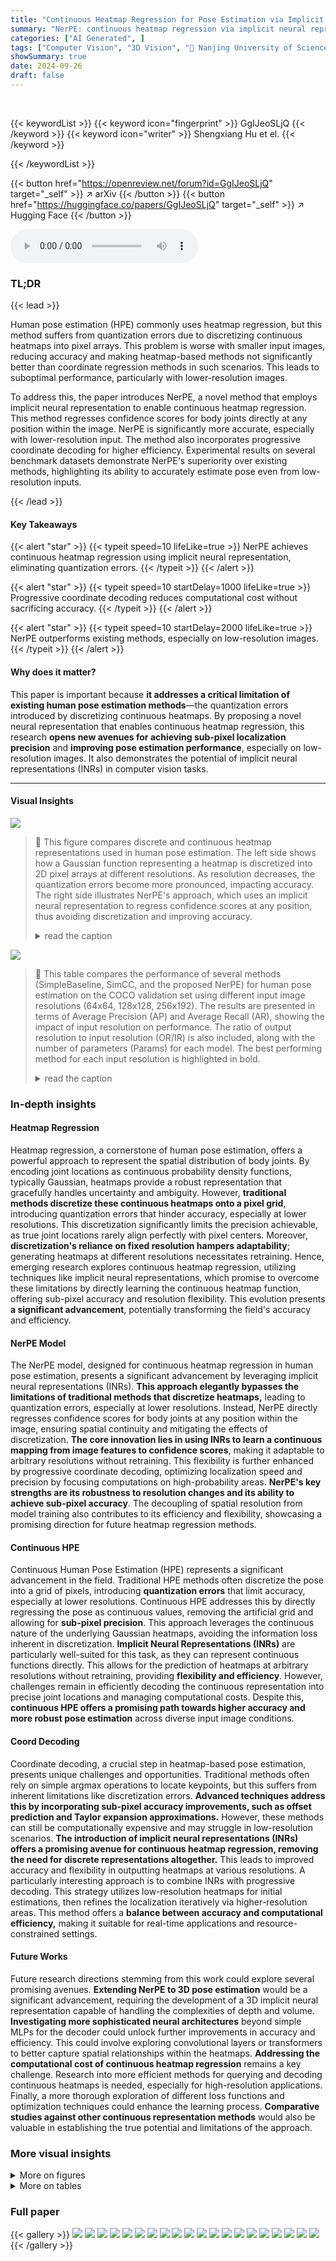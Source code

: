 ```yaml
---
title: "Continuous Heatmap Regression for Pose Estimation via Implicit Neural Representation"
summary: "NerPE: continuous heatmap regression via implicit neural representation resolves the accuracy-limiting quantization errors in human pose estimation, achieving sub-pixel precision."
categories: ["AI Generated", ]
tags: ["Computer Vision", "3D Vision", "🏢 Nanjing University of Science and Technology",]
showSummary: true
date: 2024-09-26
draft: false
---
```


<br>

{{< keywordList >}}
{{< keyword icon="fingerprint" >}} GgIJeoSLjQ {{< /keyword >}}
{{< keyword icon="writer" >}} Shengxiang Hu et el. {{< /keyword >}}
 
{{< /keywordList >}}

{{< button href="https://openreview.net/forum?id=GgIJeoSLjQ" target="_self" >}}
↗ arXiv
{{< /button >}}
{{< button href="https://huggingface.co/papers/GgIJeoSLjQ" target="_self" >}}
↗ Hugging Face
{{< /button >}}



<audio controls>
    <source src="https://ai-paper-reviewer.com/GgIJeoSLjQ/podcast.wav" type="audio/wav">
    Your browser does not support the audio element.
</audio>


### TL;DR


{{< lead >}}

Human pose estimation (HPE) commonly uses heatmap regression, but this method suffers from quantization errors due to discretizing continuous heatmaps into pixel arrays. This problem is worse with smaller input images, reducing accuracy and making heatmap-based methods not significantly better than coordinate regression methods in such scenarios.  This leads to suboptimal performance, particularly with lower-resolution images.



To address this, the paper introduces NerPE, a novel method that employs implicit neural representation to enable continuous heatmap regression.  This method regresses confidence scores for body joints directly at any position within the image. NerPE is significantly more accurate, especially with lower-resolution input.  The method also incorporates progressive coordinate decoding for higher efficiency.  Experimental results on several benchmark datasets demonstrate NerPE's superiority over existing methods, highlighting its ability to accurately estimate pose even from low-resolution inputs.

{{< /lead >}}


#### Key Takeaways

{{< alert "star" >}}
{{< typeit speed=10 lifeLike=true >}} NerPE achieves continuous heatmap regression using implicit neural representation, eliminating quantization errors. {{< /typeit >}}
{{< /alert >}}

{{< alert "star" >}}
{{< typeit speed=10 startDelay=1000 lifeLike=true >}} Progressive coordinate decoding reduces computational cost without sacrificing accuracy. {{< /typeit >}}
{{< /alert >}}

{{< alert "star" >}}
{{< typeit speed=10 startDelay=2000 lifeLike=true >}} NerPE outperforms existing methods, especially on low-resolution images. {{< /typeit >}}
{{< /alert >}}

#### Why does it matter?
This paper is important because **it addresses a critical limitation of existing human pose estimation methods**—the quantization errors introduced by discretizing continuous heatmaps. By proposing a novel neural representation that enables continuous heatmap regression, this research **opens new avenues for achieving sub-pixel localization precision** and **improving pose estimation performance**, especially on low-resolution images.  It also demonstrates the potential of implicit neural representations (INRs) in computer vision tasks.

------
#### Visual Insights



![](https://ai-paper-reviewer.com/GgIJeoSLjQ/figures_1_1.jpg)

> 🔼 This figure compares discrete and continuous heatmap representations used in human pose estimation.  The left side shows how a Gaussian function representing a heatmap is discretized into 2D pixel arrays at different resolutions.  As resolution decreases, the quantization errors become more pronounced, impacting accuracy. The right side illustrates NerPE's approach, which uses an implicit neural representation to regress confidence scores at any position, thus avoiding discretization and improving accuracy.
> <details>
> <summary>read the caption</summary>
> Figure 1: Comparison of discrete and continuous heatmap representations. In heatmap-based methods, the Gaussian function is discretized to satisfy the form of 2D pixel arrays. As the resolution decreases, the impact of quantization errors on positioning accuracy increases significantly. In contrast, NerPE can regress confidence scores at any position via implicit neural representation.
> </details>





![](https://ai-paper-reviewer.com/GgIJeoSLjQ/tables_6_1.jpg)

> 🔼 This table compares the performance of several methods (SimpleBaseline, SimCC, and the proposed NerPE) for human pose estimation on the COCO validation set using different input image resolutions (64x64, 128x128, 256x192).  The results are presented in terms of Average Precision (AP) and Average Recall (AR), showing the impact of input resolution on performance.  The ratio of output resolution to input resolution (OR/IR) is also included, along with the number of parameters (Params) for each model.  The best performing method for each input resolution is highlighted in bold.
> <details>
> <summary>read the caption</summary>
> Table 1: Comparisons on the COCO validation set. We report the performance of existing discrete methods and continuous NerPE at different input resolutions. OR/IR: the ratio of output resolution to input resolution. SimBa: SimpleBaseline. The best results are marked in bold.
> </details>





### In-depth insights


#### Heatmap Regression
Heatmap regression, a cornerstone of human pose estimation, offers a powerful approach to represent the spatial distribution of body joints.  By encoding joint locations as continuous probability density functions, typically Gaussian, heatmaps provide a robust representation that gracefully handles uncertainty and ambiguity.  However, **traditional methods discretize these continuous heatmaps onto a pixel grid**, introducing quantization errors that hinder accuracy, especially at lower resolutions.  This discretization significantly limits the precision achievable, as true joint locations rarely align perfectly with pixel centers.  Moreover, **discretization's reliance on fixed resolution hampers adaptability**; generating heatmaps at different resolutions necessitates retraining.  Hence, emerging research explores continuous heatmap regression, utilizing techniques like implicit neural representations, which promise to overcome these limitations by directly learning the continuous heatmap function, offering sub-pixel accuracy and resolution flexibility.  This evolution presents **a significant advancement**, potentially transforming the field's accuracy and efficiency.

#### NerPE Model
The NerPE model, designed for continuous heatmap regression in human pose estimation, presents a significant advancement by leveraging implicit neural representations (INRs).  **This approach elegantly bypasses the limitations of traditional methods that discretize heatmaps,** leading to quantization errors, especially at lower resolutions.  Instead, NerPE directly regresses confidence scores for body joints at any position within the image, ensuring spatial continuity and mitigating the effects of discretization.  **The core innovation lies in using INRs to learn a continuous mapping from image features to confidence scores**, making it adaptable to arbitrary resolutions without retraining. This flexibility is further enhanced by progressive coordinate decoding, optimizing localization speed and precision by focusing computations on high-probability areas.  **NerPE's key strengths are its robustness to resolution changes and its ability to achieve sub-pixel accuracy**.  The decoupling of spatial resolution from model training also contributes to its efficiency and flexibility, showcasing a promising direction for future heatmap regression methods.

#### Continuous HPE
Continuous Human Pose Estimation (HPE) represents a significant advancement in the field.  Traditional HPE methods often discretize the pose into a grid of pixels, introducing **quantization errors** that limit accuracy, especially at lower resolutions. Continuous HPE addresses this by directly regressing the pose as continuous values, removing the artificial grid and allowing for **sub-pixel precision**. This approach leverages the continuous nature of the underlying Gaussian heatmaps, avoiding the information loss inherent in discretization.  **Implicit Neural Representations (INRs)** are particularly well-suited for this task, as they can represent continuous functions directly. This allows for the prediction of heatmaps at arbitrary resolutions without retraining, providing **flexibility and efficiency**. However, challenges remain in efficiently decoding the continuous representation into precise joint locations and managing computational costs. Despite this, **continuous HPE offers a promising path towards higher accuracy and more robust pose estimation** across diverse input image conditions.

#### Coord Decoding
Coordinate decoding, a crucial step in heatmap-based pose estimation, presents unique challenges and opportunities.  Traditional methods often rely on simple argmax operations to locate keypoints, but this suffers from inherent limitations like discretization errors.  **Advanced techniques address this by incorporating sub-pixel accuracy improvements, such as offset prediction and Taylor expansion approximations.**  However, these methods can still be computationally expensive and may struggle in low-resolution scenarios. **The introduction of implicit neural representations (INRs) offers a promising avenue for continuous heatmap regression, removing the need for discrete representations altogether.**  This leads to improved accuracy and flexibility in outputting heatmaps at various resolutions.  A particularly interesting approach is to combine INRs with progressive decoding. This strategy utilizes low-resolution heatmaps for initial estimations, then refines the localization iteratively via higher-resolution areas.  This method offers a **balance between accuracy and computational efficiency,** making it suitable for real-time applications and resource-constrained settings.

#### Future Works
Future research directions stemming from this work could explore several promising avenues. **Extending NerPE to 3D pose estimation** would be a significant advancement, requiring the development of a 3D implicit neural representation capable of handling the complexities of depth and volume.  **Investigating more sophisticated neural architectures** beyond simple MLPs for the decoder could unlock further improvements in accuracy and efficiency.  This could involve exploring convolutional layers or transformers to better capture spatial relationships within the heatmaps.  **Addressing the computational cost of continuous heatmap regression** remains a key challenge.  Research into more efficient methods for querying and decoding continuous heatmaps is needed, especially for high-resolution applications. Finally, a more thorough exploration of different loss functions and optimization techniques could enhance the learning process. **Comparative studies against other continuous representation methods** would also be valuable in establishing the true potential and limitations of the approach.


### More visual insights

<details>
<summary>More on figures
</summary>


![](https://ai-paper-reviewer.com/GgIJeoSLjQ/figures_4_1.jpg)

> 🔼 This figure illustrates the architecture of NerPE, a novel neural representation for human pose estimation. It consists of an image encoder and an MLP-based decoder.  The training phase uses either random or uniform sampling to select query positions within the image.  At each query position, the model calculates the confidence score for each keypoint.  The testing phase offers two options for keypoint localization: standard coordinate decoding (using argmax directly) or progressive coordinate decoding (a more efficient coarse-to-fine approach).  The key innovation is the use of continuous heatmap regression, enabling prediction of heatmaps at arbitrary resolution during inference.
> <details>
> <summary>read the caption</summary>
> Figure 2: Overview of NerPE. The network structure consists of a general image encoder and an MLP-based decoder. During training, we use random or uniform sampling to pick queried positions, and calculate their confidence scores via continuous heatmap generation. During testing, we can obtain the predicted heatmaps at arbitrary resolution by standard and progressive coordinate decoding.
> </details>



![](https://ai-paper-reviewer.com/GgIJeoSLjQ/figures_7_1.jpg)

> 🔼 This figure shows the trade-off between computational cost and accuracy when using different heatmap resolutions in the NerPE model. The left panel shows that computational cost (GFLOPS) increases significantly with higher resolution, while the right panel shows that accuracy (PCKh) improves marginally after a certain point.  NerPE-p, a progressive coordinate decoding method, is designed to improve efficiency by only calculating the necessary part of the high-resolution heatmap, achieving good accuracy with lower computational cost. This demonstrates the benefit of the progressive decoding strategy for balancing efficiency and accuracy.
> <details>
> <summary>read the caption</summary>
> Figure 3: Comparison of computational cost (left) and accuracy (right) at different heatmap resolutions.
> </details>



![](https://ai-paper-reviewer.com/GgIJeoSLjQ/figures_8_1.jpg)

> 🔼 This figure visualizes the output of NerPE at different heatmap resolutions (32x32, 64x64, 128x128, 256x256). It demonstrates the flexibility of NerPE in generating heatmaps at various resolutions without changing network architecture or retraining. The heatmaps highlight the keypoint locations with different levels of detail.
> <details>
> <summary>read the caption</summary>
> Figure 4: The predicted heatmap of knee(r) output by NerPE at different heatmap resolutions.
> </details>



![](https://ai-paper-reviewer.com/GgIJeoSLjQ/figures_12_1.jpg)

> 🔼 The figure shows a comparison between traditional discrete heatmap representation and the proposed continuous heatmap representation using implicit neural representation (INR). In discrete heatmaps, Gaussian functions are discretized to 2D pixel arrays, leading to quantization errors that affect accuracy, especially at low resolutions.  NerPE, in contrast, directly regresses confidence scores at any position within the image, avoiding discretization and improving accuracy.
> <details>
> <summary>read the caption</summary>
> Figure 1: Comparison of discrete and continuous heatmap representations. In heatmap-based methods, the Gaussian function is discretized to satisfy the form of 2D pixel arrays. As the resolution decreases, the impact of quantization errors on positioning accuracy increases significantly. In contrast, NerPE can regress confidence scores at any position via implicit neural representation.
> </details>



![](https://ai-paper-reviewer.com/GgIJeoSLjQ/figures_12_2.jpg)

> 🔼 This figure shows the post-processing steps for coordinate decoding in NerPE.  After obtaining 0-based integral indices from the predicted heatmaps using argmax, these indices are converted to coordinates in a normalized coordinate system (O<sub>u</sub>-X<sub>u</sub>-Y<sub>u</sub>).  Finally, an affine transformation maps these coordinates back to the original image's coordinate system (O<sub>0</sub>-X<sub>0</sub>-Y<sub>0</sub>).
> <details>
> <summary>read the caption</summary>
> Figure A2: Post-processing of NerPE. Since the affine transformation is established between the cropped image and the original image, we need to convert the 0-based integral indices calculated by argmax into the coordinates in O0-X0-Y0.
> </details>



![](https://ai-paper-reviewer.com/GgIJeoSLjQ/figures_13_1.jpg)

> 🔼 This figure visualizes the impact of the local ensemble technique used in NerPE. The top row shows heatmaps generated with the local ensemble, exhibiting smooth transitions between cells. The bottom row shows heatmaps generated without the local ensemble, where discontinuities are evident at cell boundaries. This highlights the importance of the local ensemble in maintaining the continuity of the heatmap representation, which is crucial for accurate keypoint localization.
> <details>
> <summary>read the caption</summary>
> Figure A3: Visualization of qualitative ablation on local ensemble. The prediction of activation peaks is the key to heatmap-based pose estimation. When the activation peaks appear at the junction between cells, the confidence scores show obvious discontinuity without local ensemble (LE).
> </details>



</details>




<details>
<summary>More on tables
</summary>


![](https://ai-paper-reviewer.com/GgIJeoSLjQ/tables_6_2.jpg)
> 🔼 This table presents a comparison of the performance of several human pose estimation methods on the COCO validation set.  It shows the Average Precision (AP) and Average Recall (AR) metrics for different input image resolutions (64x64, 128x128, 256x192 pixels) and output resolutions relative to input resolutions (OR/IR).  The methods compared include Simple Baseline (SimBa), Simple Coordinate Classification (SimCC), and the proposed NerPE method.  The table highlights the impact of input resolution and the superiority of NerPE in achieving high accuracy even at low resolutions.
> <details>
> <summary>read the caption</summary>
> Table 1: Comparisons on the COCO validation set. We report the performance of existing discrete methods and continuous NerPE at different input resolutions. OR/IR: the ratio of output resolution to input resolution. SimBa: SimpleBaseline. The best results are marked in bold.
> </details>

![](https://ai-paper-reviewer.com/GgIJeoSLjQ/tables_7_1.jpg)
> 🔼 This table presents the performance comparison of different pose estimation methods on the MPII dataset.  The input image resolution is 128x128 pixels, and the HRNet-W32 model is used as the backbone network. The table shows the Percentage of Correct Keypoints (PCKh) at thresholds of 0.5 and 0.1 for different body joints (Head, Shoulder, Elbow, Wrist, Hip, Knee, Ankle). PCKh@0.1 is a stricter metric as it requires higher localization accuracy.
> <details>
> <summary>read the caption</summary>
> Table 3: Comparisons on the MPII dataset. The input resolution is 128 × 128 and the backbone is HRNet-W32. As a more stringent metric, PCKh@0.1 has higher requirements for localization.
> </details>

![](https://ai-paper-reviewer.com/GgIJeoSLjQ/tables_7_2.jpg)
> 🔼 This table compares the performance of different methods on the CrowdPose dataset, focusing on the impact of heatmap representation. It shows results for both standard (256x192) and low-resolution (64x64) input images, using HRNet-W32 as the backbone network.  The 'Continuity' column indicates whether the method uses continuous or discrete heatmap representation.  The remaining columns represent various metrics (AP, AP50, AP75, APE, APM, APH) used to evaluate the performance of human pose estimation.
> <details>
> <summary>read the caption</summary>
> Table 4: Comparisons on the CrowdPose dataset. For the same backbone HRNet-W32, the impact of heatmap representation is given in the standard (256 × 192) and low-resolution (64 × 64) cases.
> </details>

![](https://ai-paper-reviewer.com/GgIJeoSLjQ/tables_8_1.jpg)
> 🔼 This ablation study investigates the impact of different cell divisions (2x2, 4x4, 8x8) on the model's performance, specifically the PCKh@0.5 metric on the MPII dataset using ResNet-50 as the backbone. The number of samples per cell was kept constant at 64.  The results compare the performance with and without uniform sampling.
> <details>
> <summary>read the caption</summary>
> Table 5: Ablation study on different divisions of cells. The number of samples per cell is set to 64 on MPII (PCKh@0.5), using ResNet-50.
> </details>

![](https://ai-paper-reviewer.com/GgIJeoSLjQ/tables_8_2.jpg)
> 🔼 This ablation study investigates the effect of varying the number of samples per cell on the model's performance.  The study uses the MPII dataset and ResNet-50 as the backbone, with cells divided into an 8x8 grid.  Two sampling methods are compared: with and without uniform sampling. The results show PCKh@0.5 scores for different sample counts (4, 16, and 64).
> <details>
> <summary>read the caption</summary>
> Table 6: Ablation study on different number of samples per cell. The division of cells is set to 8 × 8 on MPII (PCKh@0.5), using ResNet-50.
> </details>

![](https://ai-paper-reviewer.com/GgIJeoSLjQ/tables_8_3.jpg)
> 🔼 This table presents the ablation study on the scale parameters (σ and b) used in the continuous heatmap generation process within the NerPE model.  The experiments were conducted on the CrowdPose dataset with 128x128 input resolution, using the HRNet-W32 backbone.  Different values of σ (for Gaussian distribution) and b (for Laplace distribution) were tested, and the resulting Average Precision (AP) and its variants (AP50, AP75, APE, APM, APH) are reported to show the impact of these parameters on the model's performance.
> <details>
> <summary>read the caption</summary>
> Table 7: Ablation study on scale parameters for continuous heatmap generation. Experiments are performed on CrowdPose with input resolutions of 128 × 128. The backbone is HRNet-W32.
> </details>

</details>




### Full paper

{{< gallery >}}
<img src="https://ai-paper-reviewer.com/GgIJeoSLjQ/1.png" class="grid-w50 md:grid-w33 xl:grid-w25" />
<img src="https://ai-paper-reviewer.com/GgIJeoSLjQ/2.png" class="grid-w50 md:grid-w33 xl:grid-w25" />
<img src="https://ai-paper-reviewer.com/GgIJeoSLjQ/3.png" class="grid-w50 md:grid-w33 xl:grid-w25" />
<img src="https://ai-paper-reviewer.com/GgIJeoSLjQ/4.png" class="grid-w50 md:grid-w33 xl:grid-w25" />
<img src="https://ai-paper-reviewer.com/GgIJeoSLjQ/5.png" class="grid-w50 md:grid-w33 xl:grid-w25" />
<img src="https://ai-paper-reviewer.com/GgIJeoSLjQ/6.png" class="grid-w50 md:grid-w33 xl:grid-w25" />
<img src="https://ai-paper-reviewer.com/GgIJeoSLjQ/7.png" class="grid-w50 md:grid-w33 xl:grid-w25" />
<img src="https://ai-paper-reviewer.com/GgIJeoSLjQ/8.png" class="grid-w50 md:grid-w33 xl:grid-w25" />
<img src="https://ai-paper-reviewer.com/GgIJeoSLjQ/9.png" class="grid-w50 md:grid-w33 xl:grid-w25" />
<img src="https://ai-paper-reviewer.com/GgIJeoSLjQ/10.png" class="grid-w50 md:grid-w33 xl:grid-w25" />
<img src="https://ai-paper-reviewer.com/GgIJeoSLjQ/11.png" class="grid-w50 md:grid-w33 xl:grid-w25" />
<img src="https://ai-paper-reviewer.com/GgIJeoSLjQ/12.png" class="grid-w50 md:grid-w33 xl:grid-w25" />
<img src="https://ai-paper-reviewer.com/GgIJeoSLjQ/13.png" class="grid-w50 md:grid-w33 xl:grid-w25" />
<img src="https://ai-paper-reviewer.com/GgIJeoSLjQ/14.png" class="grid-w50 md:grid-w33 xl:grid-w25" />
<img src="https://ai-paper-reviewer.com/GgIJeoSLjQ/15.png" class="grid-w50 md:grid-w33 xl:grid-w25" />
<img src="https://ai-paper-reviewer.com/GgIJeoSLjQ/16.png" class="grid-w50 md:grid-w33 xl:grid-w25" />
<img src="https://ai-paper-reviewer.com/GgIJeoSLjQ/17.png" class="grid-w50 md:grid-w33 xl:grid-w25" />
<img src="https://ai-paper-reviewer.com/GgIJeoSLjQ/18.png" class="grid-w50 md:grid-w33 xl:grid-w25" />
<img src="https://ai-paper-reviewer.com/GgIJeoSLjQ/19.png" class="grid-w50 md:grid-w33 xl:grid-w25" />
<img src="https://ai-paper-reviewer.com/GgIJeoSLjQ/20.png" class="grid-w50 md:grid-w33 xl:grid-w25" />
{{< /gallery >}}